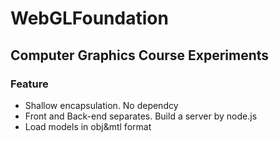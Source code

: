 # WebGLFoundation

## Computer Graphics Course Experiments

### Feature
+ Shallow encapsulation. No dependcy
+ Front and Back-end separates. Build a server by node.js
+ Load models in obj&mtl format
